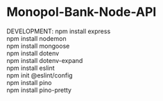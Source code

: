 # Monopol-Bank-Node-API

DEVELOPMENT:
npm install express </br>
npm install nodemon </br>
npm install mongoose </br>
npm install dotenv </br>
npm install dotenv-expand </br>
npm install eslint </br>
npm init @eslint/config </br>
npm install pino </br>
npm install pino-pretty </br>